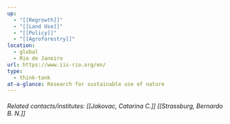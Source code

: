 ```yaml
---
up:
  - "[[Regrowth]]"
  - "[[Land Use]]"
  - "[[Policy]]"
  - "[[Agroforestry]]"
location:
  - global
  - Rio de Janeiro
url: https://www.iis-rio.org/en/
type:
  - think-tank
at-a-glance: Research for sustainable use of nature
---
```

###### Related contacts/institutes: [[Jakovac, Catarina C.]] [[Strassburg, Bernardo B. N.]]

